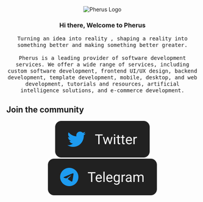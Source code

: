 <p align="center">
  <img src="https://avatars.githubusercontent.com/u/161176162?s=200&v=4" height="200" width="200" alt="Pherus Logo">
</p>

<h3 align="center">Hi there, Welcome to Pherus</h3>

<p align="center">
  <samp>Turning an idea into reality , shaping a reality into something better and making something better greater.</samp>
  <br/>
  <br/>
 <samp>Pherus is a leading provider of software development services. We offer a wide range of services, including custom software development, frontend UI/UX design, backend development, template development, mobile, desktop, and web development, tutorials and resources, artificial intelligence solutions, and e-commerce development.</samp>
</p>

## Join the community
  
<p align="center">
  <a href="https://twitter.com/la_nniina"><img height="15%" src="https://raw.githubusercontent.com/dahliaOS/.github/main/profile/assets/images/dark/Twitter.svg"></a>
  <a href="https://t.me/moluccus"><img height="15%" src="https://raw.githubusercontent.com/dahliaOS/.github/main/profile/assets/images/dark/Telegram.svg"></a>
<p>
